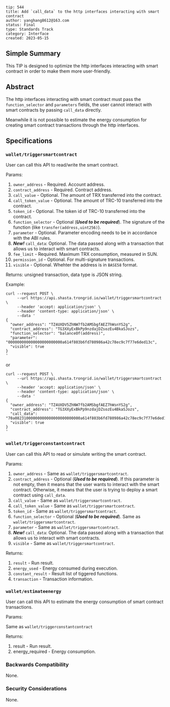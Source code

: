 ```
tip: 544
title: Add `call_data` to the http interfaces interacting with smart contract
author: yanghang8612@163.com
status: Final
type: Standards Track
category: Interface
created: 2023-05-15
```

## Simple Summary

This TIP is designed to optimize the http interfaces interacting with smart contract in order to make them more user-friendly.

## Abstract

The http interfaces interacting with smart contract must pass the `function_selector` and `parameters` fields, the user cannot interact with smart contracts by passing `call_data` directly.

Meanwhile it is not possible to estimate the energy consumption for creating smart contract transactions through the http interfaces.

## Specifications

### `wallet/triggersmartcontract`
User can call this API to read/write the smart contract.

Params:

1. `owner_address` - Required. Account address.
2. `contract_address` - Required. Contract address.
3. `call_value` - Optional. The amount of TRX transferred into the contract.
4. `call_token_value` - Optional. The amount of TRC-10 transferred into the contract.
5. `token_id` - Optional. The token id of TRC-10 transferred into the contract.
6. `function_selector` - Optional (***Used to be required***). The signature of the function (like `transfer(address,uint256)`).
7. `parameter` - Optional. Parameter encoding needs to be in accordance with the ABI rules.
8. ***New!*** `call_data`: Optional. The data passed along with a transaction that allows us to interact with smart contracts.
9. `fee_limit` - Required. Maximum TRX consumption, measured in SUN.
10. `permission_id` - Optional. For multi-signature transactions.
11. `visible` - Optional. Whehter the address is in `BASE58` format.

Returns: unsigned transaction, data type is JSON string.

Example:
```
curl --request POST \
     --url https://api.shasta.trongrid.io/wallet/triggersmartcontract \
     --header 'accept: application/json' \
     --header 'content-type: application/json' \
     --data '
{
  "owner_address": "TZ4UXDV5ZhNW7fb2AMSbgfAEZ7hWsnYS2g",
  "contract_address": "TG3XXyExBkPp9nzdajDZsozEu4BkaSJozs",
  "function_selector": "balanceOf(address)",
  "parameter": "000000000000000000000000a614f803b6fd780986a42c78ec9c7f77e6ded13c",
  "visible": true
}
'
```
or
```
curl --request POST \
     --url https://api.shasta.trongrid.io/wallet/triggersmartcontract \
     --header 'accept: application/json' \
     --header 'content-type: application/json' \
     --data '
{
  "owner_address": "TZ4UXDV5ZhNW7fb2AMSbgfAEZ7hWsnYS2g",
  "contract_address": "TG3XXyExBkPp9nzdajDZsozEu4BkaSJozs",
  "call_data": "70a08231000000000000000000000000a614f803b6fd780986a42c78ec9c7f77e6ded13c",
  "visible": true
}
'
```

### `wallet/triggerconstantcontract`
User can call this API to read or simulate writing the smart contract.

Params:

1. `owner_address` - Same as `wallet/triggersmartcontract`.
2. `contract_address` - Optional (***Used to be required***). If this parameter is not empty, then it means that the user wants to interact with the smart contract. Otherwise, it means that the user is trying to deploy a smart contract using `call_data`.
3. `call_value` - Same as `wallet/triggersmartcontract`.
4. `call_token_value` - Same as `wallet/triggersmartcontract`.
5. `token_id` - Same as `wallet/triggersmartcontract`.
6. `function_selector` - Optional (***Used to be required***). Same as `wallet/triggersmartcontract`.
7. `parameter` - Same as `wallet/triggersmartcontract`.
8. ***New!*** `call_data`: Optional. The data passed along with a transaction that allows us to interact with smart contracts.
9.  `visible` - Same as `wallet/triggersmartcontract`.

Returns: 

1. `result` - Run result.
2. `energy_used` - Energy consumed during execution.
3. `constant_result` - Result list of tiggered functions.
4. `transaction` - Transaction information.

### `wallet/estimateenergy`
User can call this API to estimate the energy consumption of smart contract transactions.

Params:

Same as `wallet/triggerconstantcontract`

Returns:

1. result - Run result.
2. energy_required - Energy consumption.

### Backwards Compatibility
None.

### Security Considerations
None.
